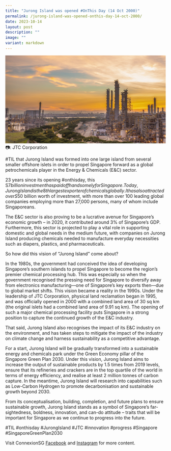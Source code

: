 ```yaml
---
title: "Jurong Island was opened #OnThis Day (14 Oct 2000)"
permalink: /jurong-island-was-opened-onthis-day-14-oct-2000/
date: 2023-10-14
layout: post
description: ""
image: ""
variant: markdown
---
```

![](/images/connexionsg/2023/Jurong_Island.jpg)
📷: JTC Corporation

#TIL that Jurong Island was formed into one large island from several smaller offshore islets in order to propel Singapore forward as a global petrochemicals player in the Energy & Chemicals (E&C) sector.

23 years since its opening #onthisday, this S$7 billion investment has paid off handsomely for Singapore. Today, Jurong Island is the 8th largest exporter of chemicals globally. It has also attracted over S$50 billion worth of investment, with more than over 100 leading global companies employing more than 27,000 persons, many of whom include Singaporeans. 

The E&C sector is also proving to be a lucrative avenue for Singapore’s economic growth – in 2020, it contributed around 3% of Singapore’s GDP. Furthermore, this sector is projected to play a vital role in supporting domestic and global needs in the medium future, with companies on Jurong Island producing chemicals needed to manufacture everyday necessities such as diapers, plastics, and pharmaceuticals.

So how did this vision of “Jurong Island” come about?

In the 1980s, the government had conceived the idea of developing Singapore’s southern islands to propel Singapore to become the region’s premier chemical processing hub. This was especially so when the government recognised the pressing need for Singapore to diversify away from electronics manufacturing—one of Singapore’s key exports then—due to global market shifts.
This vision became a reality in the 1990s. Under the leadership of JTC Corporation, physical land reclamation began in 1995, and was officially opened in 2000 with a combined land area of 30 sq km (the original islets had a combined land area of 9.91 sq km). The opening of such a major chemical processing facility puts Singapore in a strong position to capture the continued growth of the E&C industry.

That said, Jurong Island also recognises the impact of its E&C industry on the environment, and has taken steps to mitigate the impact of the industry on climate change and harness sustainability as a competitive advantage.

For a start, Jurong Island will be gradually transformed into a sustainable energy and chemicals park under the Green Economy pillar of the Singapore Green Plan 2030. Under this vision, Jurong Island aims to increase the output of sustainable products by 1.5 times from 2019 levels, ensure that its refineries and crackers are in the top quartile of the world in terms of energy efficiency, and realise at least 2 million tonnes of carbon capture. In the meantime, Jurong Island will research into capabilities such as Low-Carbon Hydrogen to promote decarbonisation and sustainable growth beyond 2030.

From its conceptualisation, building, completion, and future plans to ensure sustainable growth, Jurong Island stands as a symbol of Singapore’s far-sightedness, boldness, innovation, and can-do attitude – traits that will be important for Singapore as we continue to progress into the future.

#TIL #onthisday #JurongIsland #JTC #innovation #progress #Singapore #SingaporeGreenPlan2030

Visit ConnexionSG [Facebook](https://www.facebook.com/ConnexionSG) and [Instagram](https://www.instagram.com/connexionsg/) for more content.